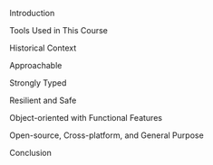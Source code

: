 Introduction

Tools Used in This Course

Historical Context

Approachable

Strongly Typed

Resilient and Safe

Object-oriented with Functional Features

Open-source, Cross-platform, and General Purpose

Conclusion
